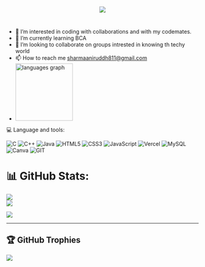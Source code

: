 <h1 align="center">
  <a href="https://github.com/aniruddh8877">
    <img src="https://readme-typing-svg.herokuapp.com/?lines=Hello,+There!+👋;This+is+aniruddh+Aniruddh8877....;Nice+to+meet+you!&size=24">
  </a>
</h1>
<img src="https://www.animatedimages.org/data/media/562/animated-line-image-0111.gif" width="1000" height="8" />

<!--- 👋 Hi,I’m <h1>ANIRUDDH SHARMA<h1>-->
- 👀 I’m interested in coding with collaborations and with my codemates.
- 🌱 I’m currently learning BCA
- 💞️ I’m looking to collaborate on groups intrested in knowing th techy world
- 📫 How to reach me sharmaaniruddh811@gmail.com
- <div align="left">
  <img src="https://github-readme-stats.vercel.app/api/top-langs?username=Aniruddh8877&locale=en&hide_title=false&layout=compact&card_width=320&langs_count=5&theme=dracula&hide_border=false" height="150" alt="languages graph"  />
</div
# 🌐 Socials:
[![Instagram](https://img.shields.io/badge/Instagram-%23E4405F.svg?logo=Instagram&logoColor=white)](https://instagram.com/aniruddh_8877) 

# 💻 Language and tools:
![C](https://img.shields.io/badge/c-%2300599C.svg?style=for-the-badge&logo=c&logoColor=white) ![C++](https://img.shields.io/badge/c++-%2300599C.svg?style=for-the-badge&logo=c%2B%2B&logoColor=white) ![Java](https://img.shields.io/badge/java-%23ED8B00.svg?style=for-the-badge&logo=openjdk&logoColor=white) ![HTML5](https://img.shields.io/badge/html5-%23E34F26.svg?style=for-the-badge&logo=html5&logoColor=white) ![CSS3](https://img.shields.io/badge/css3-%231572B6.svg?style=for-the-badge&logo=css3&logoColor=white) ![JavaScript](https://img.shields.io/badge/javascript-%23323330.svg?style=for-the-badge&logo=javascript&logoColor=%23F7DF1E) ![Vercel](https://img.shields.io/badge/vercel-%23000000.svg?style=for-the-badge&logo=vercel&logoColor=white) ![MySQL](https://img.shields.io/badge/mysql-%2300000f.svg?style=for-the-badge&logo=mysql&logoColor=white) ![Canva](https://img.shields.io/badge/Canva-%2300C4CC.svg?style=for-the-badge&logo=Canva&logoColor=white) ![GIT](https://img.shields.io/badge/Git-fc6d26?style=for-the-badge&logo=git&logoColor=white)
<!-- Proudly created with GPRM ( https://gprm.itsvg.in ) -->
# 📊 GitHub Stats:
![](https://github-readme-stats.vercel.app/api?username=Aniruddh8877&theme=dark&hide_border=false&include_all_commits=false&count_private=false)<br/>
![](https://github-readme-streak-stats.herokuapp.com/?user=Aniruddh8877&theme=dark&hide_border=false)<br/>

  ![](https://komarev.com/ghpvc/?username=your-github-Aniruddh8877)
<!---[![](https://visitcount.itsvg.in/api?id=Aniruddh8877&icon=0&color=0)](https://visitcount.itsvg.in)--->
  
---
## 🏆 GitHub Trophies
![](https://github-profile-trophy.vercel.app/?username=Aniruddh8877&theme=radical&no-frame=false&no-bg=true&margin-w=4)
<!---
Aniruddh0012/Aniruddh0012 is a ✨ special ✨ repository because its `README.md` (this file) appears on your GitHub profile.
You can click the Preview link to take a look at your changes.
--->
